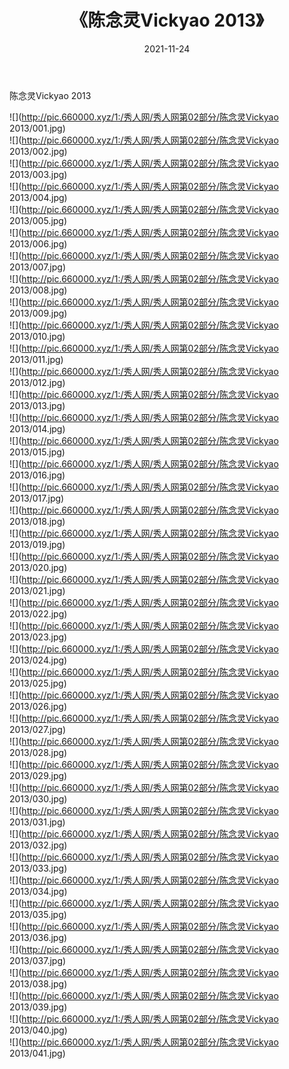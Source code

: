 ﻿---
layout: post
title:  《陈念灵Vickyao 2013》
date:   2021-11-24
img: http://pic.660000.xyz/1:/秀人网/秀人网第02部分/陈念灵Vickyao 2013/000.jpg
categories: [美女, 清纯, 唯美]
---

陈念灵Vickyao 2013

  ![](http://pic.660000.xyz/1:/秀人网/秀人网第02部分/陈念灵Vickyao 2013/001.jpg) <br> ![](http://pic.660000.xyz/1:/秀人网/秀人网第02部分/陈念灵Vickyao 2013/002.jpg) <br> ![](http://pic.660000.xyz/1:/秀人网/秀人网第02部分/陈念灵Vickyao 2013/003.jpg) <br> ![](http://pic.660000.xyz/1:/秀人网/秀人网第02部分/陈念灵Vickyao 2013/004.jpg) <br> ![](http://pic.660000.xyz/1:/秀人网/秀人网第02部分/陈念灵Vickyao 2013/005.jpg) <br> ![](http://pic.660000.xyz/1:/秀人网/秀人网第02部分/陈念灵Vickyao 2013/006.jpg) <br> ![](http://pic.660000.xyz/1:/秀人网/秀人网第02部分/陈念灵Vickyao 2013/007.jpg) <br> ![](http://pic.660000.xyz/1:/秀人网/秀人网第02部分/陈念灵Vickyao 2013/008.jpg) <br> ![](http://pic.660000.xyz/1:/秀人网/秀人网第02部分/陈念灵Vickyao 2013/009.jpg) <br> ![](http://pic.660000.xyz/1:/秀人网/秀人网第02部分/陈念灵Vickyao 2013/010.jpg) <br> ![](http://pic.660000.xyz/1:/秀人网/秀人网第02部分/陈念灵Vickyao 2013/011.jpg) <br> ![](http://pic.660000.xyz/1:/秀人网/秀人网第02部分/陈念灵Vickyao 2013/012.jpg) <br> ![](http://pic.660000.xyz/1:/秀人网/秀人网第02部分/陈念灵Vickyao 2013/013.jpg) <br> ![](http://pic.660000.xyz/1:/秀人网/秀人网第02部分/陈念灵Vickyao 2013/014.jpg) <br> ![](http://pic.660000.xyz/1:/秀人网/秀人网第02部分/陈念灵Vickyao 2013/015.jpg) <br> ![](http://pic.660000.xyz/1:/秀人网/秀人网第02部分/陈念灵Vickyao 2013/016.jpg) <br> ![](http://pic.660000.xyz/1:/秀人网/秀人网第02部分/陈念灵Vickyao 2013/017.jpg) <br> ![](http://pic.660000.xyz/1:/秀人网/秀人网第02部分/陈念灵Vickyao 2013/018.jpg) <br> ![](http://pic.660000.xyz/1:/秀人网/秀人网第02部分/陈念灵Vickyao 2013/019.jpg) <br> ![](http://pic.660000.xyz/1:/秀人网/秀人网第02部分/陈念灵Vickyao 2013/020.jpg) <br> ![](http://pic.660000.xyz/1:/秀人网/秀人网第02部分/陈念灵Vickyao 2013/021.jpg) <br> ![](http://pic.660000.xyz/1:/秀人网/秀人网第02部分/陈念灵Vickyao 2013/022.jpg) <br> ![](http://pic.660000.xyz/1:/秀人网/秀人网第02部分/陈念灵Vickyao 2013/023.jpg) <br> ![](http://pic.660000.xyz/1:/秀人网/秀人网第02部分/陈念灵Vickyao 2013/024.jpg) <br> ![](http://pic.660000.xyz/1:/秀人网/秀人网第02部分/陈念灵Vickyao 2013/025.jpg) <br> ![](http://pic.660000.xyz/1:/秀人网/秀人网第02部分/陈念灵Vickyao 2013/026.jpg) <br> ![](http://pic.660000.xyz/1:/秀人网/秀人网第02部分/陈念灵Vickyao 2013/027.jpg) <br> ![](http://pic.660000.xyz/1:/秀人网/秀人网第02部分/陈念灵Vickyao 2013/028.jpg) <br> ![](http://pic.660000.xyz/1:/秀人网/秀人网第02部分/陈念灵Vickyao 2013/029.jpg) <br> ![](http://pic.660000.xyz/1:/秀人网/秀人网第02部分/陈念灵Vickyao 2013/030.jpg) <br> ![](http://pic.660000.xyz/1:/秀人网/秀人网第02部分/陈念灵Vickyao 2013/031.jpg) <br> ![](http://pic.660000.xyz/1:/秀人网/秀人网第02部分/陈念灵Vickyao 2013/032.jpg) <br> ![](http://pic.660000.xyz/1:/秀人网/秀人网第02部分/陈念灵Vickyao 2013/033.jpg) <br> ![](http://pic.660000.xyz/1:/秀人网/秀人网第02部分/陈念灵Vickyao 2013/034.jpg) <br> ![](http://pic.660000.xyz/1:/秀人网/秀人网第02部分/陈念灵Vickyao 2013/035.jpg) <br> ![](http://pic.660000.xyz/1:/秀人网/秀人网第02部分/陈念灵Vickyao 2013/036.jpg) <br> ![](http://pic.660000.xyz/1:/秀人网/秀人网第02部分/陈念灵Vickyao 2013/037.jpg) <br> ![](http://pic.660000.xyz/1:/秀人网/秀人网第02部分/陈念灵Vickyao 2013/038.jpg) <br> ![](http://pic.660000.xyz/1:/秀人网/秀人网第02部分/陈念灵Vickyao 2013/039.jpg) <br> ![](http://pic.660000.xyz/1:/秀人网/秀人网第02部分/陈念灵Vickyao 2013/040.jpg) <br> ![](http://pic.660000.xyz/1:/秀人网/秀人网第02部分/陈念灵Vickyao 2013/041.jpg) <br>